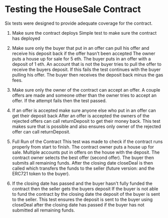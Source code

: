 # Testing the HouseSale Contract

Six tests were designed to provide adequate coverage for the contract.

1. Make sure the contract deploys
Simple test to make sure the contract has deployed

2. Make sure only the buyer that put in an offer can pull his offer and receive his deposit back if the offer hasn’t been accepted
The owner puts a house up for sale for 5 eth. The buyer puts in an offer with a deposit of 1 eth. An account that is not the buyer tries to pull the offer to receive the buyers deposit. If this fails the test continues with the buyer pulling his offer. The buyer then receives the deposit back minus the gas fees.

3. Make sure only the owner of the contract can accept an offer. A couple offers are made and someone other than the owner tries to accept an offer. If the attempt fails then the test passed.

4. If an offer is accepted make sure anyone else who put in an offer can get their deposit back
After an offer is accepted the owners of the rejected offers can call returnDeposit to get their money back. This test makes sure that is possible and also ensures only owner of the rejected offer can call returnDeposit.


5. Full Run of the Contract
This test was made to check if the contract runs properly from start to finish. The contract owner puts a house up for sale. Multiple accounts put in offers on the house with the deposit. The contract owner selects the best offer (second offer). The buyer then submits all remaining funds. After the closing date closeDeal is then called which transfers the funds to the seller (future version: and the ERC721 token to the buyer).

6. If the closing date has passed and the buyer hasn't fully funded the contract then the seller gets the buyers deposit
If the buyer is not able to fund the contract by the closing date the deposit of the buyer is sent to the seller. This test ensures the deposit is sent to the buyer using closeDeal after the closing date has passed if the buyer has not submitted all remaining funds.
